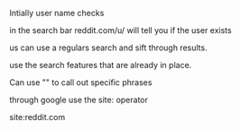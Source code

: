 

Intially user name checks

in the search bar
reddit.com/u/<username> 
will tell you if the user exists

us can use a regulars search and sift through results.

use the search features that are already in place.

Can use "" to call out specific phrases

through google use the site: operator

<search term> site:reddit.com


